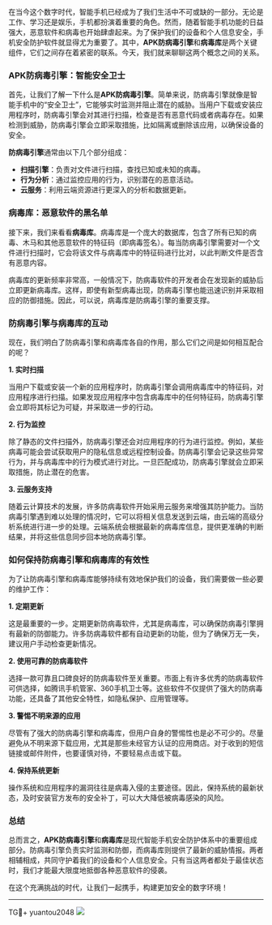 在当今这个数字时代，智能手机已经成为了我们生活中不可或缺的一部分。无论是工作、学习还是娱乐，手机都扮演着重要的角色。然而，随着智能手机功能的日益强大，恶意软件和病毒也开始肆虐起来。为了保护我们的设备和个人信息安全，手机安全防护软件就显得尤为重要了。其中，**APK防病毒引擎**和**病毒库**是两个关键组件，它们之间存在着紧密的联系。今天，我们就来聊聊这两个概念之间的关系。

### APK防病毒引擎：智能安全卫士

首先，让我们了解一下什么是**APK防病毒引擎**。简单来说，防病毒引擎就像是智能手机中的“安全卫士”，它能够实时监测并阻止潜在的威胁。当用户下载或安装应用程序时，防病毒引擎会对其进行扫描，检查是否有恶意代码或者病毒存在。如果检测到威胁，防病毒引擎会立即采取措施，比如隔离或删除该应用，以确保设备的安全。

**防病毒引擎**通常由以下几个部分组成：

- **扫描引擎**：负责对文件进行扫描，查找已知或未知的病毒。
- **行为分析**：通过监控应用的行为，识别潜在的恶意活动。
- **云服务**：利用云端资源进行更深入的分析和数据更新。

### 病毒库：恶意软件的黑名单

接下来，我们来看看**病毒库**。病毒库是一个庞大的数据库，包含了所有已知的病毒、木马和其他恶意软件的特征码（即病毒签名）。每当防病毒引擎需要对一个文件进行扫描时，它会将该文件与病毒库中的特征码进行比对，以此判断文件是否含有恶意内容。

病毒库的更新频率非常高，一般情况下，防病毒软件的开发者会在发现新的威胁后立即更新病毒库。这样，即使有新型病毒出现，防病毒引擎也能迅速识别并采取相应的防御措施。因此，可以说，病毒库是防病毒引擎的重要支撑。

### 防病毒引擎与病毒库的互动

现在，我们明白了防病毒引擎和病毒库各自的作用，那么它们之间是如何相互配合的呢？

**1. 实时扫描**

当用户下载或安装一个新的应用程序时，防病毒引擎会调用病毒库中的特征码，对应用程序进行扫描。如果发现应用程序中包含病毒库中的任何特征码，防病毒引擎会立即将其标记为可疑，并采取进一步的行动。

**2. 行为监控**

除了静态的文件扫描外，防病毒引擎还会对应用程序的行为进行监控。例如，某些病毒可能会尝试获取用户的隐私信息或远程控制设备。防病毒引擎会记录这些异常行为，并与病毒库中的行为模式进行对比。一旦匹配成功，防病毒引擎就会立即采取措施，防止潜在的危害。

**3. 云服务支持**

随着云计算技术的发展，许多防病毒软件开始采用云服务来增强其防护能力。当防病毒引擎遇到难以处理的情况时，它可以将相关信息发送到云端，由云端的高级分析系统进行进一步的处理。云端系统会根据最新的病毒库信息，提供更准确的判断结果，并将这些信息同步回本地防病毒引擎。

### 如何保持防病毒引擎和病毒库的有效性

为了让防病毒引擎和病毒库能够持续有效地保护我们的设备，我们需要做一些必要的维护工作：

**1. 定期更新**

这是最重要的一步。定期更新防病毒软件，尤其是病毒库，可以确保防病毒引擎拥有最新的防御能力。许多防病毒软件都有自动更新的功能，但为了确保万无一失，建议用户手动检查更新情况。

**2. 使用可靠的防病毒软件**

选择一款可靠且口碑良好的防病毒软件至关重要。市面上有许多优秀的防病毒软件可供选择，如腾讯手机管家、360手机卫士等。这些软件不仅提供了强大的防病毒功能，还具备了其他安全特性，如隐私保护、应用管理等。

**3. 警惕不明来源的应用**

尽管有了强大的防病毒引擎和病毒库，但用户自身的警惕性也是必不可少的。尽量避免从不明来源下载应用，尤其是那些未经官方认证的应用商店。对于收到的短信链接或邮件附件，也要谨慎对待，不要轻易点击或下载。

**4. 保持系统更新**

操作系统和应用程序的漏洞往往是病毒入侵的主要途径。因此，保持系统的最新状态，及时安装官方发布的安全补丁，可以大大降低被病毒感染的风险。

### 总结

总而言之，**APK防病毒引擎**和**病毒库**是现代智能手机安全防护体系中的重要组成部分。防病毒引擎负责实时监测和防御，而病毒库则提供了最新的威胁情报。两者相辅相成，共同守护着我们的设备和个人信息安全。只有当这两者都处于最佳状态时，我们才能最大限度地抵御各种恶意软件的侵袭。

在这个充满挑战的时代，让我们一起携手，构建更加安全的数字环境！

---

TG💪+ yuantou2048  ![](https://github.com/user-attachments/assets/cf57a8bb-a08e-43c1-ad82-039f33c64200)